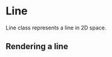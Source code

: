 <script setup>
import Block from '../components/Block.vue'
import { Line, Point } from '../../src/index'



</script>

# Line
Line class represents a line in 2D space.

## Rendering a line

<Block name="line" />

<BCodeblock>

</BCodeblock>
